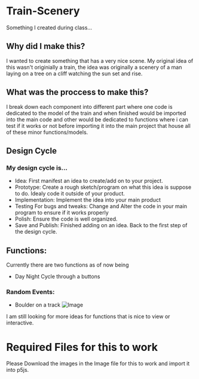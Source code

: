 # Train-Scenery
Something I created during class...

## Why did I make this?
I wanted to create something that has a very nice scene. My original idea of this wasn't originially a train, the idea was originally a scenery of a man laying on a tree on a cliff watching the sun set and rise.

## What was the proccess to make this?

I break down each component into different part where one code is dedicated to the model of the train and when finished would be imported into the main code and other would be dedicated to functions where i can test if it works or not before importing it into the main project that house all of these minor functions/models.

## Design Cycle
### My design cycle is...
- Idea: First manifest an idea to create/add on to your project.
- Prototype: Create a rough sketch/program on what this idea is suppose to do. Idealy code it outside of your product.
- Implementation: Implement the idea into your main product
- Testing For bugs and tweaks: Change and Alter the code in your main program to ensure if it works properly
- Polish: Ensure the code is well organized.
- Save and Publish: Finished adding on an idea. Back to the first step of the design cycle.
## Functions:
Currently there are two functions as of now being
- Day Night Cycle through a buttons
### Random Events:
- Boulder on a track
![Image](https://github.com/user-attachments/assets/d809535c-625b-4f61-8603-6dde50647d5e)

I am still looking for more ideas for functions that is nice to view or interactive.

# Required Files for this to work
Please Download the images in the Image file for this to work and import it into p5js.
